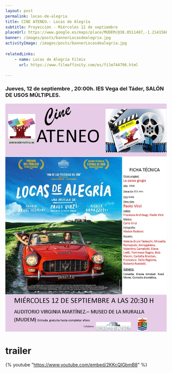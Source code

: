 ```yaml
---
layout: post
permalink: locas-de-alegria
title: CINE ATENEO.- Locas de Alegría
subtitle: Proyección - Miércoles 12 de septiembre
placeUrl: https://www.google.es/maps/place/MUDEM/@38.0511487,-1.2141566,15z/data=!4m5!3m4!1s0x0:0xde6031502e1b4fbc!8m2!3d38.0511487!4d-1.2141566
banner: /images/posts/bannerLocasdealegria.jpg
activityImage: /images/posts/bannerLocasdealegria.jpg

relatedLinks: 
    - name: Locas de Alegría Filmix
      url: https://www.filmaffinity.com/es/film744796.html
   
---
```


### Jueves, 12 de septiembre , 20:00h. IES Vega del Táder, SALÓN DE USOS MÚLTIPLES.

![cartel](/images/posts/locasdealegria.jpg)
# trailer

{% youtube "https://www.youtube.com/embed/2KKcQlGbmB8" %}
